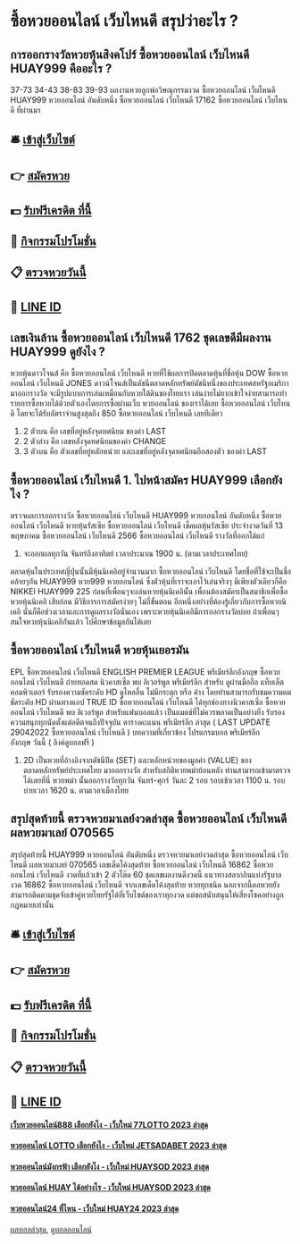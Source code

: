 # ซื้อหวยออนไลน์ เว็บไหนดี สรุปว่าอะไร ?
## การออกรางวัลหวยหุ้นสิงคโปร์ ซื้อหวยออนไลน์ เว็บไหนดี HUAY999 คืออะไร ?
37-73
34-43
38-83
39-93
ผลงานหวยลูกพ่อวิษณุกรรมงวด ซื้อหวยออนไลน์ เว็บไหนดี HUAY999 หวยออนไลน์ อันดับหนึ่ง ซื้อหวยออนไลน์ เว็บไหนดี 17162 ซื้อหวยออนไลน์ เว็บไหนดี ที่ผ่านมา

## 🛎 [เข้าสู่เว็บไซต์](https://bit.ly/3BG5bNw)
## 👉 [สมัครหวย](https://bit.ly/3BG5bNw)
## 💵 [รับฟรีเครดิต ที่นี้](https://bit.ly/3C3mvgS)
## 👑 [กิจกรรมโปรโมชั่น](https://bit.ly/3C3mvgS)
## 📋 [ตรวจหวยวันนี้](https://bit.ly/3C3mvgS)
## 📱 [LINE ID](https://bit.ly/3C3mvgS)

## เลขเงินล้าน ซื้อหวยออนไลน์ เว็บไหนดี 1762 ชุดเลขดีมีผลงาน HUAY999 ดูยังไง ?
หวยหุ้นดาวโจนส์ คือ ซื้อหวยออนไลน์ เว็บไหนดี หวยที่ใช้ผลการปิดตลาดหุ้นที่ชื่อหุ้น DOW ซื้อหวยออนไลน์ เว็บไหนดี JONES ดาวน์โจนส์เป็นดัชนีตลาดหลักทรัพย์ดัชนีหนึ่งของประเทศสหรัฐอเมริกามาออกรางวัล จะมีรูปแบบการเล่นเหมือนกับหวยใต้ดินของไทยเรา เล่นง่ายไม่ยากเข้าใจง่ายสามารถทำรายการซื้อหวยได้ด้วยตัวเองโดยการซื้อผ่านเว็บ หวยออนไลน์ ของเราได้เลย ซื้อหวยออนไลน์ เว็บไหนดี โดยจะได้รับอัตราจ่านสูงสุดถึง 850 ซื้อหวยออนไลน์ เว็บไหนดี เลยทีเดียว
1. 2 ตัวบน คือ เลขที่อยู่หลังจุดทศนิยม ของค่า LAST
2. 2 ตัวล่าง คือ เลขหลังจุดทศนิยมของค่า CHANGE
3. 3 ตัวบน คือ ตัวเลขที่อยู่หลักหน่วย และเลขที่อยู่หลังจุดทศนิยมอีกสองตัว ของค่า LAST

## ซื้อหวยออนไลน์ เว็บไหนดี 1. ไปหน้าสมัคร HUAY999 เลือกยังไง ?
ตรวจผลการออกรางวัล ซื้อหวยออนไลน์ เว็บไหนดี HUAY999 หวยออนไลน์ อันดับหนึ่ง ซื้อหวยออนไลน์ เว็บไหนดี หวยหุ้นรัสเซีย ซื้อหวยออนไลน์ เว็บไหนดี เช็คผลหุ้นรัสเซีย ประจำงวดวันที่ 13 พฤษภาคม ซื้อหวยออนไลน์ เว็บไหนดี 2566 ซื้อหวยออนไลน์ เว็บไหนดี รางวัลที่ออกได้แก่
1. จะออกผลทุกวัน จันทร์ถึงอาทิตย์ เวลาประมาณ 1900 น. (ตามเวลาประเทศไทย)

ตลาดหุ้นในประเทศญี่ปุ่นนั้นมีหุ้นนิเคอิอยู่จำนวนมาก ซื้อหวยออนไลน์ เว็บไหนดี โดยชื่อที่ใช้จะเป็นชื่อคล้ายๆกัน HUAY999 หวย999 หวยออนไลน์ ซึ่งตัวหุ้นที่เราจะเอาไว้เล่นจริงๆ มีเพียงตัวเดียวก็คือ NIKKEI HUAY999 225 ก่อนที่เพื่อนๆจะเล่นหวยหุ้นนิเคอินั้น เพื่อนต้องสมัครเป็นสมาชิกเพื่อซื้อหวยหุ้นนิเคอิ เสียก่อน มีวิธีการการสมัครง่ายๆ ไม่กี่ขั้นตอน อีกหนึ่งอย่างที่ต้องรู้เกี่ยวกับการซื้อหวยนิเคอิ นั่นก็คือช่วงเวลาและการดูผลรางวัลนั่นเอง เพราะหวยหุ้นนิเคอิมีการออกรางวัลบ่อย ถ้าเพื่อนๆสนใจหวยหุ้นนิเคอิกันแล้ว ไปศึกษาข้อมูลกันได้เลย

## ซื้อหวยออนไลน์ เว็บไหนดี หวยหุ้นเยอรมัน
EPL ซื้อหวยออนไลน์ เว็บไหนดี ENGLISH PREMIER LEAGUE พรีเมียร์ลีกอังกฤษ ซื้อหวยออนไลน์ เว็บไหนดี ถ่ายทอดสด นิวคาสเซิ่ล พบ ลิเวอร์พูล พรีเมียร์ลีก สำหรับ ดูผ่านมือถือ แท็บเล็ต คอมพิวเตอร์ รับรองความชัดระดับ HD ดูไหลลื่น ไม่มีกระตุก หรือ ค้าง โดยท่านสามารถรับชมความคมชัดระดับ HD ผ่านทางแอป TRUE ID ซื้อหวยออนไลน์ เว็บไหนดี ได้ทุกช่องทางนิวคาสเซิ่ล ซื้อหวยออนไลน์ เว็บไหนดี พบ ลิเวอร์พูล สำหรับแฟนบอลแล้ว เป็นแมตช์ที่ไม่ควรพลาดเป็นอย่างยิ่ง รับรองความสนุกทุกนัดตั้งแต่อดีตจนถึงปัจจุบัน
ตารางคะแนน พรีเมียร์ลีก ล่าสุด ( LAST UPDATE 29042022 ซื้อหวยออนไลน์ เว็บไหนดี )
บทความที่เกี่ยวข้อง
โปรแกรมบอล พรีเมียร์ลีก อังกฤษ วันนี้ ( ลิงค์ดูบอลฟรี )
1. 2D เป็นหวยที่อ้างอิงจากดัชนีปิด (SET) และหลักหน่วยของมูลค่า (VALUE) ของตลาดหลักทรัพย์ประเทศไทย มาออกรางวัล สำหรับสถิติหวยพม่าย้อนหลัง ท่านสามารถเข้ามาตรวจได้เลยที่นี่ หวยพม่า นั้นออกรางวัลทุกวัน จันทร์-ศุกร์ วันละ 2 รอบ รอบเช้าเวลา 1100 น. รอบบ่ายเวลา 1620 น. ตามเวลาเมืองไทย

## สรุปสุดท้ายนี้ ตรวจหวยมาเลย์งวดล่าสุด ซื้อหวยออนไลน์ เว็บไหนดี ผลหวยมาเลย์ 070565
สรุปสุดท้ายนี้ HUAY999 หวยออนไลน์ อันดับหนึ่ง ตรวจหวยมาเลย์งวดล่าสุด ซื้อหวยออนไลน์ เว็บไหนดี ผลหวยมาเลย์ 070565 เลขเด็ดโค้งสุดท้าย ซื้อหวยออนไลน์ เว็บไหนดี 16862 ซื้อหวยออนไลน์ เว็บไหนดี งวดที่แล้วเข้า 2 ตัวโต๊ด 60 ชุดเลขผลงานดีงวดนี้ แนวทางสลากกินแบ่งรัฐบาลงวด 16862 ซื้อหวยออนไลน์ เว็บไหนดี จากเลขเด็ดโค้งสุดท้าย หวยทุกชนิด นอกจากนี้คอหวยยังสามารถติดตามชุดจับเข้าคู่หวยไทยรัฐได้ที่เว็บไซต์ของเราทุกงวด แต่ขอสนับสนุนให้เสี่ยงโชคอย่างถูกกฎหมายเท่านั้น

## 🛎 [เข้าสู่เว็บไซต์](https://bit.ly/3BG5bNw)
## 👉 [สมัครหวย](https://bit.ly/3BG5bNw)
## 💵 [รับฟรีเครดิต ที่นี้](https://bit.ly/3C3mvgS)
## 👑 [กิจกรรมโปรโมชั่น](https://bit.ly/3C3mvgS)
## 📋 [ตรวจหวยวันนี้](https://bit.ly/3C3mvgS)
## 📱 [LINE ID](https://bit.ly/3C3mvgS)

#### [เว็บหวยออนไลน์888 เลือกยังไง - เว็บใหม่ 77LOTTO 2023 ล่าสุด](https://atom.io/themes/เว็บหวยออนไลน์888%20เลือกยังไง%20-%20เว็บใหม่%2077lotto%202023%20ล่าสุด)
#### [หวยออนไลน์ LOTTO เลือกยังไง - เว็บใหม่ JETSADABET 2023 ล่าสุด](https://atom.io/themes/หวยออนไลน์%20lotto%20เลือกยังไง%20-%20เว็บใหม่%20jetsadabet%202023%20ล่าสุด)
#### [หวยออนไลน์มังกรฟ้า เลือกยังไง - เว็บใหม่ HUAYSOD 2023 ล่าสุด](https://atom.io/themes/หวยออนไลน์มังกรฟ้า%20เลือกยังไง%20-%20เว็บใหม่%20huaysod%202023%20ล่าสุด)
#### [หวยออนไลน์ HUAY ได้อย่างไร - เว็บใหม่ HUAYSOD 2023 ล่าสุด](https://atom.io/themes/หวยออนไลน์%20huay%20ได้อย่างไร%20-%20เว็บใหม่%20huaysod%202023%20ล่าสุด)
#### [หวยออนไลน์24 ที่ไหน - เว็บใหม่ HUAY24 2023 ล่าสุด](https://atom.io/themes/หวยออนไลน์24%20ที่ไหน%20-%20เว็บใหม่%20huay24%202023%20ล่าสุด)

[ผลบอลล่าสุด](https://siamsport.tv "ผลบอลล่าสุด"), [ดูบอลออนไลน์](https://siamsport.tv/ดูบอลสด "ดูบอลออนไลน์")